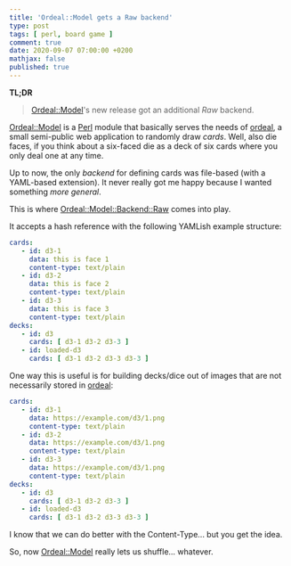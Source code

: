 ```yaml
---
title: 'Ordeal::Model gets a Raw backend'
type: post
tags: [ perl, board game ]
comment: true
date: 2020-09-07 07:00:00 +0200
mathjax: false
published: true
---
```


**TL;DR**

> [Ordeal::Model][]'s new release got an additional *Raw* backend.

[Ordeal::Model][] is a [Perl][] module that basically serves the needs of
[ordeal][], a small semi-public web application to randomly draw *cards*. Well,
also die faces, if you think about a six-faced die as a deck of six cards where
you only deal one at any time.

Up to now, the only *backend* for defining cards was file-based (with
a YAML-based extension). It never really got me happy because I wanted
something *more general*.

This is where [Ordeal::Model::Backend::Raw][] comes into play.

It accepts a hash reference with the following YAMLish example structure:

```YAML
cards:
   - id: d3-1
     data: this is face 1
     content-type: text/plain
   - id: d3-2
     data: this is face 2
     content-type: text/plain
   - id: d3-3
     data: this is face 3
     content-type: text/plain
decks:
   - id: d3
     cards: [ d3-1 d3-2 d3-3 ]
   - id: loaded-d3
     cards: [ d3-1 d3-2 d3-3 d3-3 ]
```

One way this is useful is for building decks/dice out of images that are
not necessarily stored in [ordeal][]:

```YAML
cards:
   - id: d3-1
     data: https://example.com/d3/1.png
     content-type: text/plain
   - id: d3-2
     data: https://example.com/d3/1.png
     content-type: text/plain
   - id: d3-3
     data: https://example.com/d3/1.png
     content-type: text/plain
decks:
   - id: d3
     cards: [ d3-1 d3-2 d3-3 ]
   - id: loaded-d3
     cards: [ d3-1 d3-2 d3-3 d3-3 ]
```

I know that we can do better with the Content-Type... but you get the
idea.

So, now [Ordeal::Model][] really lets us shuffle... whatever.


[Ordeal::Model]: https://metacpan.org/pod/Ordeal::Model
[Ordeal::Model::Backend::Raw]: https://metacpan.org/pod/Ordeal::Model::Backend::Raw
[ordeal]: https://ordeal.introm.it/
[Perl]: https://www.perl.org/
